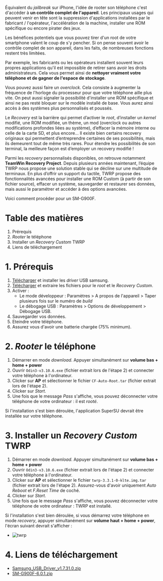 [twrp]: https://api.lucien-brd.com/assets/images/blogs/root-twrp-sm-g900f/twrp.webp "twrp"

Équivalent du *jailbreak* sur iPhone, l'idée de rooter son téléphone c'est d'accéder à **un contrôle complet de l'appareil**. Les principaux usages qui peuvent venir en tête sont la suppression d'applications installées par le fabricant / l'opérateur, l'accélération de la machine, installer une ROM spécifique ou encore pirater des jeux.

Les bénéfices potentiels que vous pouvez tirer d'un root de votre smartphone valent le coup de s'y pencher. Si on pense souvent avoir le contrôle complet de son appareil, dans les faits, de nombreuses fonctions restent très limitées.

Par exemple, les fabricants ou les opérateurs installent souvent leurs propres applications qu'il est impossible de retirer sans avoir les droits administrateurs. Cela vous permet ainsi de **nettoyer vraiment votre téléphone et de gagner de l'espace de stockage**.

Vous pouvez aussi faire un *overclock*. Cela consiste à augmenter la fréquence de l'horloge du processeur pour que votre téléphone aille plus vite. On peut aussi signaler la possibilité d'installer une ROM spécifique et ainsi ne pas resté bloquer sur le modèle installé de base. Vous aurez ainsi accès à des systèmes plus personnalisés et poussés.

Le *Recovery* est la barrière qui permet d’activer le *root*, d’installer un *kernel* modifié, une ROM modifiée, un thème, un mod (overclock ou autres modifications profondes liées au système), d’effacer la mémoire interne ou celle de la carte SD, et plus encore… Il existe bien certains recovery originaux qui permettent d’entreprendre certaines de ses possibilités, mais ils demeurent tout de même très rares. Pour étendre les possibilités de son terminal, la meilleure façon est d’employer un recovery modifié !

Parmi les *recovery* personnalisés disponibles, on retrouve notamment **TeamWin Recovery Project**. Depuis plusieurs années maintenant, l’équipe TWRP nous propose une solution stable qui se décline sur une multitude de terminaux. En plus d’offrir un support du tactile, TWRP propose des fonctionnalités avancées pour installer une ROM Custom (à partir de son fichier source), effacer un système, sauvegarder et restaurer ses données, mais aussi le paramétrer et accéder à des options avancées.

Voici comment procéder pour un SM-G900F.

# Table des matières

1. Prérequis
2. *Rooter* le téléphone
3. Installer un *Recovery Custom* TWRP
4. Liens de téléchargement

# 1. Prérequis

1. [Télécharger](https://api.lucien-brd.com/assets/documents/blogs/root-twrp-sm-g900f/Samsung_USB_Driver_v1.7.31.0.zip) et installer les *driver* USB samsung.
2. [Télécharger](https://api.lucien-brd.com/assets/documents/blogs/root-twrp-sm-g900f/SM-G900F-6.0.1.zip) et extraire les fichiers pour le *root* et le *Recovery Custom*.
3. Activer :
   * Le mode développeur : Paramètres > A propos de l'appareil > Taper plusieurs fois sur le numéro de *build*
   * Le débogage USB : Paramètres > Options de développement > Débogage USB.
4. Sauvegarder vos données.
5. Eteindre votre téléphone.
6. Assurez vous d'avoir une batterie chargée (75% minimum).

# 2. *Rooter* le téléphone
1. Démarrer en mode *download*.
 Appuyer simultanément sur **volume bas + home + power**
2. Ouvrir ```Odin3-v3.10.6.exe``` (fichier extrait lors de l'étape 2) et connecter votre téléphone à l'ordinateur.
3. Clicker sur **AP** et sélectionner le fichier ```CF-Auto-Root.tar``` (fichier extrait lors de l'étape 2).
4. Clicker sur *Start*.
5. Une fois que le message *Pass* s'affiche, vous pouvez déconnecter votre téléphone de votre ordinateur : il est *rooté*.

Si l'installation s'est bien déroulée, l'application SuperSU devrait être installée sur votre téléphone.

# 3. Installer un *Recovery Custom* TWRP
1. Démarrer en mode *download*.
 Appuyer simultanément sur **volume bas + home + power**
2. Ouvrir ```Odin3-v3.10.6.exe``` (fichier extrait lors de l'étape 2) et connecter votre téléphone à l'ordinateur.
3. Clicker sur **AP** et sélectionner le fichier ```twrp-3.3.1-0-klte.img.tar``` (fichier extrait lors de l'étape 2). Assurez-vous d'avoir uniquement *Auto Reboot* et *F.Reset Time* de coché.
4. Clicker sur *Start*.
5. Une fois que le message *Pass* s'affiche, vous pouvez déconnecter votre téléphone de votre ordinateur : TWRP est installé.

Si l'installation s'est bien déroulée, si vous démarrez votre téléphone en mode *recovery*, appuyer simultanément sur **volume haut + home + power**, l'écran suivant devrait s'afficher :

* ![twrp][twrp]

# 4. Liens de téléchargement
* [Samsung_USB_Driver_v1.7.31.0.zip](https://api.lucien-brd.com/assets/documents/blogs/root-twrp-sm-g900f/Samsung_USB_Driver_v1.7.31.0.zip)
* [SM-G900F-6.0.1.zip](https://api.lucien-brd.com/assets/documents/blogs/root-twrp-sm-g900f/SM-G900F-6.0.1.zip)